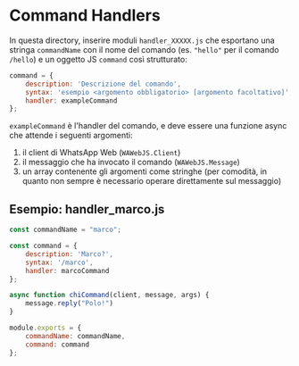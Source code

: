# Command Handlers

In questa directory, inserire moduli `handler_XXXXX.js` che esportano una stringa `commandName` con il nome del comando (es. `"hello"` per il comando `/hello`) e un  oggetto JS `command` così strutturato:

```js
command = {
    description: 'Descrizione del comando',
    syntax: 'esempio <argomento obbligatorio> [argomento facoltativo]',
    handler: exampleCommand
};
```

`exampleCommand` è l'handler del comando, e deve essere una funzione async che attende i seguenti argomenti:

 1. il client di WhatsApp Web (`WAWebJS.Client`)
 2. il messaggio che ha invocato il comando (`WAWebJS.Message`)
 3. un array contenente gli argomenti come stringhe (per comodità, in quanto non sempre è necessario operare direttamente sul messaggio)

## Esempio: handler_marco.js

```js
const commandName = "marco";

const command = {
    description: 'Marco?',
    syntax: '/marco',
    handler: marcoCommand
};

async function chiCommand(client, message, args) {
    message.reply("Polo!")
}

module.exports = {
    commandName: commandName,
    command: command
};
```